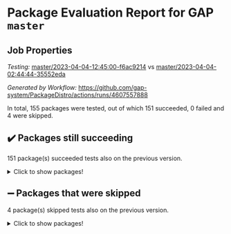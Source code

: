 # Package Evaluation Report for GAP `master`

## Job Properties

*Testing:* [master/2023-04-04-12:45:00-f6ac9214](https://github.com/gap-system/PackageDistro/blob/data/reports/master/2023-04-04-12:45:00-f6ac9214) vs [master/2023-04-04-02:44:44-35552eda](https://github.com/gap-system/PackageDistro/blob/data/reports/master/2023-04-04-02:44:44-35552eda)

*Generated by Workflow:* https://github.com/gap-system/PackageDistro/actions/runs/4607557888

In total, 155 packages were tested, out of which 151 succeeded, 0 failed and 4 were skipped.

## :heavy_check_mark: Packages still succeeding

151 package(s) succeeded tests also on the previous version.
<details><summary>Click to show packages!</summary>

- 4ti2interface 2023.02-04 [(success)](https://github.com/gap-system/PackageDistro/actions/runs/4607557888/jobs/8142568516)
- ace 5.6.2 [(success)](https://github.com/gap-system/PackageDistro/actions/runs/4607557888/jobs/8142568831)
- aclib 1.3.2 [(success)](https://github.com/gap-system/PackageDistro/actions/runs/4607557888/jobs/8142569055)
- agt 0.3.1 [(success)](https://github.com/gap-system/PackageDistro/actions/runs/4607557888/jobs/8142569244)
- alnuth 3.2.1 [(success)](https://github.com/gap-system/PackageDistro/actions/runs/4607557888/jobs/8142569560)
- anupq 3.3.0 [(success)](https://github.com/gap-system/PackageDistro/actions/runs/4607557888/jobs/8142569846)
- atlasrep 2.1.6 [(success)](https://github.com/gap-system/PackageDistro/actions/runs/4607557888/jobs/8142570032)
- autodoc 2022.10.20 [(success)](https://github.com/gap-system/PackageDistro/actions/runs/4607557888/jobs/8142570225)
- automata 1.15 [(success)](https://github.com/gap-system/PackageDistro/actions/runs/4607557888/jobs/8142570446)
- automgrp 1.3.2 [(success)](https://github.com/gap-system/PackageDistro/actions/runs/4607557888/jobs/8142570664)
- autpgrp 1.11 [(success)](https://github.com/gap-system/PackageDistro/actions/runs/4607557888/jobs/8142570848)
- cap 2023.04-01 [(success)](https://github.com/gap-system/PackageDistro/actions/runs/4607557888/jobs/8142571022)
- caratinterface 2.3.5 [(success)](https://github.com/gap-system/PackageDistro/actions/runs/4607557888/jobs/8142571192)
- cddinterface 2022.11.01 [(success)](https://github.com/gap-system/PackageDistro/actions/runs/4607557888/jobs/8142571367)
- circle 1.6.6 [(success)](https://github.com/gap-system/PackageDistro/actions/runs/4607557888/jobs/8142571556)
- classicpres 1.22 [(success)](https://github.com/gap-system/PackageDistro/actions/runs/4607557888/jobs/8142571791)
- cohomolo 1.6.11 [(success)](https://github.com/gap-system/PackageDistro/actions/runs/4607557888/jobs/8142572051)
- congruence 1.2.5 [(success)](https://github.com/gap-system/PackageDistro/actions/runs/4607557888/jobs/8142572242)
- corelg 1.56 [(success)](https://github.com/gap-system/PackageDistro/actions/runs/4607557888/jobs/8142572505)
- crime 1.6 [(success)](https://github.com/gap-system/PackageDistro/actions/runs/4607557888/jobs/8142572724)
- crisp 1.4.6 [(success)](https://github.com/gap-system/PackageDistro/actions/runs/4607557888/jobs/8142572886)
- crypting 0.10.4 [(success)](https://github.com/gap-system/PackageDistro/actions/runs/4607557888/jobs/8142573051)
- cryst 4.1.26 [(success)](https://github.com/gap-system/PackageDistro/actions/runs/4607557888/jobs/8142573248)
- crystcat 1.1.10 [(success)](https://github.com/gap-system/PackageDistro/actions/runs/4607557888/jobs/8142573462)
- ctbllib 1.3.5 [(success)](https://github.com/gap-system/PackageDistro/actions/runs/4607557888/jobs/8142573632)
- cubefree 1.19 [(success)](https://github.com/gap-system/PackageDistro/actions/runs/4607557888/jobs/8142573838)
- curlinterface 2.3.1 [(success)](https://github.com/gap-system/PackageDistro/actions/runs/4607557888/jobs/8142574025)
- cvec 2.8.1 [(success)](https://github.com/gap-system/PackageDistro/actions/runs/4607557888/jobs/8142574213)
- datastructures 0.3.0 [(success)](https://github.com/gap-system/PackageDistro/actions/runs/4607557888/jobs/8142574426)
- deepthought 1.0.6 [(success)](https://github.com/gap-system/PackageDistro/actions/runs/4607557888/jobs/8142574634)
- design 1.8 [(success)](https://github.com/gap-system/PackageDistro/actions/runs/4607557888/jobs/8142574817)
- difsets 2.3.1 [(success)](https://github.com/gap-system/PackageDistro/actions/runs/4607557888/jobs/8142575022)
- digraphs 1.6.1 [(success)](https://github.com/gap-system/PackageDistro/actions/runs/4607557888/jobs/8142575237)
- edim 1.3.7 [(success)](https://github.com/gap-system/PackageDistro/actions/runs/4607557888/jobs/8142575435)
- example 4.3.4 [(success)](https://github.com/gap-system/PackageDistro/actions/runs/4607557888/jobs/8142575680)
- examplesforhomalg 2023.02-04 [(success)](https://github.com/gap-system/PackageDistro/actions/runs/4607557888/jobs/8142575916)
- factint 1.6.3 [(success)](https://github.com/gap-system/PackageDistro/actions/runs/4607557888/jobs/8142576120)
- ferret 1.0.9 [(success)](https://github.com/gap-system/PackageDistro/actions/runs/4607557888/jobs/8142576322)
- fga 1.4.0 [(success)](https://github.com/gap-system/PackageDistro/actions/runs/4607557888/jobs/8142576497)
- fining 1.5.5 [(success)](https://github.com/gap-system/PackageDistro/actions/runs/4607557888/jobs/8142576663)
- float 1.0.3 [(success)](https://github.com/gap-system/PackageDistro/actions/runs/4607557888/jobs/8142576844)
- format 1.4.3 [(success)](https://github.com/gap-system/PackageDistro/actions/runs/4607557888/jobs/8142577028)
- forms 1.2.9 [(success)](https://github.com/gap-system/PackageDistro/actions/runs/4607557888/jobs/8142577203)
- fplsa 1.2.6 [(success)](https://github.com/gap-system/PackageDistro/actions/runs/4607557888/jobs/8142577399)
- fr 2.4.12 [(success)](https://github.com/gap-system/PackageDistro/actions/runs/4607557888/jobs/8142577585)
- francy 1.2.5 [(success)](https://github.com/gap-system/PackageDistro/actions/runs/4607557888/jobs/8142577802)
- fwtree 1.3 [(success)](https://github.com/gap-system/PackageDistro/actions/runs/4607557888/jobs/8142578003)
- gapdoc 1.6.6 [(success)](https://github.com/gap-system/PackageDistro/actions/runs/4607557888/jobs/8142578288)
- gauss 2023.02-04 [(success)](https://github.com/gap-system/PackageDistro/actions/runs/4607557888/jobs/8142578525)
- gaussforhomalg 2023.02-04 [(success)](https://github.com/gap-system/PackageDistro/actions/runs/4607557888/jobs/8142578690)
- gbnp 1.0.5 [(success)](https://github.com/gap-system/PackageDistro/actions/runs/4607557888/jobs/8142578847)
- generalizedmorphismsforcap 2023.03-01 [(success)](https://github.com/gap-system/PackageDistro/actions/runs/4607557888/jobs/8142579058)
- genss 1.6.8 [(success)](https://github.com/gap-system/PackageDistro/actions/runs/4607557888/jobs/8142579234)
- gradedmodules 2023.02-04 [(success)](https://github.com/gap-system/PackageDistro/actions/runs/4607557888/jobs/8142579390)
- gradedringforhomalg 2023.02-04 [(success)](https://github.com/gap-system/PackageDistro/actions/runs/4607557888/jobs/8142579601)
- grape 4.9.0 [(success)](https://github.com/gap-system/PackageDistro/actions/runs/4607557888/jobs/8142579763)
- groupoids 1.73 [(success)](https://github.com/gap-system/PackageDistro/actions/runs/4607557888/jobs/8142579958)
- grpconst 2.6.4 [(success)](https://github.com/gap-system/PackageDistro/actions/runs/4607557888/jobs/8142580139)
- guarana 0.96.3 [(success)](https://github.com/gap-system/PackageDistro/actions/runs/4607557888/jobs/8142580318)
- guava 3.18 [(success)](https://github.com/gap-system/PackageDistro/actions/runs/4607557888/jobs/8142580517)
- hap 1.54 [(success)](https://github.com/gap-system/PackageDistro/actions/runs/4607557888/jobs/8142580708)
- hapcryst 0.1.15 [(success)](https://github.com/gap-system/PackageDistro/actions/runs/4607557888/jobs/8142580823)
- hecke 1.5.3 [(success)](https://github.com/gap-system/PackageDistro/actions/runs/4607557888/jobs/8142580972)
- help 3.5 [(success)](https://github.com/gap-system/PackageDistro/actions/runs/4607557888/jobs/8142581133)
- homalg 2023.02-05 [(success)](https://github.com/gap-system/PackageDistro/actions/runs/4607557888/jobs/8142581288)
- homalgtocas 2023.02-04 [(success)](https://github.com/gap-system/PackageDistro/actions/runs/4607557888/jobs/8142581457)
- idrel 2.45 [(success)](https://github.com/gap-system/PackageDistro/actions/runs/4607557888/jobs/8142581622)
- images 1.3.1 [(success)](https://github.com/gap-system/PackageDistro/actions/runs/4607557888/jobs/8142581798)
- intpic 0.3.0 [(success)](https://github.com/gap-system/PackageDistro/actions/runs/4607557888/jobs/8142581935)
- io 4.8.1 [(success)](https://github.com/gap-system/PackageDistro/actions/runs/4607557888/jobs/8142582074)
- io_forhomalg 2023.02-04 [(success)](https://github.com/gap-system/PackageDistro/actions/runs/4607557888/jobs/8142582216)
- irredsol 1.4.4 [(success)](https://github.com/gap-system/PackageDistro/actions/runs/4607557888/jobs/8142582379)
- json 2.1.1 [(success)](https://github.com/gap-system/PackageDistro/actions/runs/4607557888/jobs/8142582501)
- jupyterkernel 1.5.0 [(success)](https://github.com/gap-system/PackageDistro/actions/runs/4607557888/jobs/8142582648)
- jupyterviz 1.5.6 [(success)](https://github.com/gap-system/PackageDistro/actions/runs/4607557888/jobs/8142582800)
- kan 1.35 [(success)](https://github.com/gap-system/PackageDistro/actions/runs/4607557888/jobs/8142582978)
- kbmag 1.5.11 [(success)](https://github.com/gap-system/PackageDistro/actions/runs/4607557888/jobs/8142583153)
- laguna 3.9.6 [(success)](https://github.com/gap-system/PackageDistro/actions/runs/4607557888/jobs/8142583331)
- liealgdb 2.2.1 [(success)](https://github.com/gap-system/PackageDistro/actions/runs/4607557888/jobs/8142583518)
- liepring 2.8 [(success)](https://github.com/gap-system/PackageDistro/actions/runs/4607557888/jobs/8142583709)
- liering 2.4.2 [(success)](https://github.com/gap-system/PackageDistro/actions/runs/4607557888/jobs/8142583871)
- linearalgebraforcap 2023.03-06 [(success)](https://github.com/gap-system/PackageDistro/actions/runs/4607557888/jobs/8142584021)
- localizeringforhomalg 2023.02-04 [(success)](https://github.com/gap-system/PackageDistro/actions/runs/4607557888/jobs/8142584169)
- loops 3.4.3 [(success)](https://github.com/gap-system/PackageDistro/actions/runs/4607557888/jobs/8142584291)
- lpres 1.0.3 [(success)](https://github.com/gap-system/PackageDistro/actions/runs/4607557888/jobs/8142584458)
- majoranaalgebras 1.5.1 [(success)](https://github.com/gap-system/PackageDistro/actions/runs/4607557888/jobs/8142584649)
- mapclass 1.4.6 [(success)](https://github.com/gap-system/PackageDistro/actions/runs/4607557888/jobs/8142584798)
- matgrp 0.70 [(success)](https://github.com/gap-system/PackageDistro/actions/runs/4607557888/jobs/8142584954)
- matricesforhomalg 2023.02-04 [(success)](https://github.com/gap-system/PackageDistro/actions/runs/4607557888/jobs/8142585160)
- modisom 2.5.4 [(success)](https://github.com/gap-system/PackageDistro/actions/runs/4607557888/jobs/8142585336)
- modulepresentationsforcap 2023.03-01 [(success)](https://github.com/gap-system/PackageDistro/actions/runs/4607557888/jobs/8142585523)
- modules 2023.02-04 [(success)](https://github.com/gap-system/PackageDistro/actions/runs/4607557888/jobs/8142585693)
- monoidalcategories 2023.03-04 [(success)](https://github.com/gap-system/PackageDistro/actions/runs/4607557888/jobs/8142585843)
- nconvex 2022.09-01 [(success)](https://github.com/gap-system/PackageDistro/actions/runs/4607557888/jobs/8142586056)
- nilmat 1.4.2 [(success)](https://github.com/gap-system/PackageDistro/actions/runs/4607557888/jobs/8142586299)
- nock 1.5 [(success)](https://github.com/gap-system/PackageDistro/actions/runs/4607557888/jobs/8142586585)
- normalizinterface 1.3.5 [(success)](https://github.com/gap-system/PackageDistro/actions/runs/4607557888/jobs/8142586753)
- nq 2.5.10 [(success)](https://github.com/gap-system/PackageDistro/actions/runs/4607557888/jobs/8142586954)
- numericalsgps 1.3.1 [(success)](https://github.com/gap-system/PackageDistro/actions/runs/4607557888/jobs/8142587326)
- openmath 11.5.3 [(success)](https://github.com/gap-system/PackageDistro/actions/runs/4607557888/jobs/8142587497)
- orb 4.9.0 [(success)](https://github.com/gap-system/PackageDistro/actions/runs/4607557888/jobs/8142587711)
- packagemanager 1.4.1 [(success)](https://github.com/gap-system/PackageDistro/actions/runs/4607557888/jobs/8142587894)
- patternclass 2.4.3 [(success)](https://github.com/gap-system/PackageDistro/actions/runs/4607557888/jobs/8142588159)
- permut 2.0.4 [(success)](https://github.com/gap-system/PackageDistro/actions/runs/4607557888/jobs/8142588336)
- polenta 1.3.10 [(success)](https://github.com/gap-system/PackageDistro/actions/runs/4607557888/jobs/8142588567)
- polymaking 0.8.6 [(success)](https://github.com/gap-system/PackageDistro/actions/runs/4607557888/jobs/8142588767)
- primgrp 3.4.4 [(success)](https://github.com/gap-system/PackageDistro/actions/runs/4607557888/jobs/8142589015)
- profiling 2.5.2 [(success)](https://github.com/gap-system/PackageDistro/actions/runs/4607557888/jobs/8142589213)
- qpa 1.34 [(success)](https://github.com/gap-system/PackageDistro/actions/runs/4607557888/jobs/8142589427)
- quagroup 1.8.3 [(success)](https://github.com/gap-system/PackageDistro/actions/runs/4607557888/jobs/8142589627)
- radiroot 2.9 [(success)](https://github.com/gap-system/PackageDistro/actions/runs/4607557888/jobs/8142589818)
- rcwa 4.7.1 [(success)](https://github.com/gap-system/PackageDistro/actions/runs/4607557888/jobs/8142590005)
- rds 1.8 [(success)](https://github.com/gap-system/PackageDistro/actions/runs/4607557888/jobs/8142590278)
- recog 1.4.2 [(success)](https://github.com/gap-system/PackageDistro/actions/runs/4607557888/jobs/8142590444)
- repndecomp 1.3.0 [(success)](https://github.com/gap-system/PackageDistro/actions/runs/4607557888/jobs/8142590701)
- repsn 3.1.1 [(success)](https://github.com/gap-system/PackageDistro/actions/runs/4607557888/jobs/8142590902)
- resclasses 4.7.3 [(success)](https://github.com/gap-system/PackageDistro/actions/runs/4607557888/jobs/8142591213)
- ringsforhomalg 2023.02-05 [(success)](https://github.com/gap-system/PackageDistro/actions/runs/4607557888/jobs/8142591408)
- sco 2023.02-04 [(success)](https://github.com/gap-system/PackageDistro/actions/runs/4607557888/jobs/8142591690)
- scscp 2.4.1 [(success)](https://github.com/gap-system/PackageDistro/actions/runs/4607557888/jobs/8142591890)
- semigroups 5.2.1 [(success)](https://github.com/gap-system/PackageDistro/actions/runs/4607557888/jobs/8142592059)
- sglppow 2.3 [(success)](https://github.com/gap-system/PackageDistro/actions/runs/4607557888/jobs/8142592228)
- sgpviz 0.999.5 [(success)](https://github.com/gap-system/PackageDistro/actions/runs/4607557888/jobs/8142592449)
- simpcomp 2.1.14 [(success)](https://github.com/gap-system/PackageDistro/actions/runs/4607557888/jobs/8142592639)
- singular 2023.02.09 [(success)](https://github.com/gap-system/PackageDistro/actions/runs/4607557888/jobs/8142592850)
- sl2reps 1.1 [(success)](https://github.com/gap-system/PackageDistro/actions/runs/4607557888/jobs/8142593050)
- sla 1.5.3 [(success)](https://github.com/gap-system/PackageDistro/actions/runs/4607557888/jobs/8142593335)
- smallgrp 1.5.2 [(success)](https://github.com/gap-system/PackageDistro/actions/runs/4607557888/jobs/8142593520)
- smallsemi 0.6.13 [(success)](https://github.com/gap-system/PackageDistro/actions/runs/4607557888/jobs/8142593786)
- sonata 2.9.6 [(success)](https://github.com/gap-system/PackageDistro/actions/runs/4607557888/jobs/8142593963)
- sophus 1.27 [(success)](https://github.com/gap-system/PackageDistro/actions/runs/4607557888/jobs/8142594152)
- spinsym 1.5.2 [(success)](https://github.com/gap-system/PackageDistro/actions/runs/4607557888/jobs/8142594416)
- standardff 0.9.4 [(success)](https://github.com/gap-system/PackageDistro/actions/runs/4607557888/jobs/8142594623)
- symbcompcc 1.3.2 [(success)](https://github.com/gap-system/PackageDistro/actions/runs/4607557888/jobs/8142594824)
- thelma 1.3 [(success)](https://github.com/gap-system/PackageDistro/actions/runs/4607557888/jobs/8142595032)
- tomlib 1.2.9 [(success)](https://github.com/gap-system/PackageDistro/actions/runs/4607557888/jobs/8142595209)
- toolsforhomalg 2023.03-01 [(success)](https://github.com/gap-system/PackageDistro/actions/runs/4607557888/jobs/8142595418)
- toric 1.9.5 [(success)](https://github.com/gap-system/PackageDistro/actions/runs/4607557888/jobs/8142595634)
- toricvarieties 2022.07.13 [(success)](https://github.com/gap-system/PackageDistro/actions/runs/4607557888/jobs/8142595962)
- transgrp 3.6.3 [(success)](https://github.com/gap-system/PackageDistro/actions/runs/4607557888/jobs/8142596116)
- ugaly 4.0.3 [(success)](https://github.com/gap-system/PackageDistro/actions/runs/4607557888/jobs/8142596300)
- unipot 1.5 [(success)](https://github.com/gap-system/PackageDistro/actions/runs/4607557888/jobs/8142596452)
- unitlib 4.2.0 [(success)](https://github.com/gap-system/PackageDistro/actions/runs/4607557888/jobs/8142596629)
- utils 0.82 [(success)](https://github.com/gap-system/PackageDistro/actions/runs/4607557888/jobs/8142596810)
- uuid 0.7 [(success)](https://github.com/gap-system/PackageDistro/actions/runs/4607557888/jobs/8142596977)
- walrus 0.9991 [(success)](https://github.com/gap-system/PackageDistro/actions/runs/4607557888/jobs/8142597134)
- wedderga 4.10.3 [(success)](https://github.com/gap-system/PackageDistro/actions/runs/4607557888/jobs/8142597323)
- xmod 2.91 [(success)](https://github.com/gap-system/PackageDistro/actions/runs/4607557888/jobs/8142597513)
- xmodalg 1.23 [(success)](https://github.com/gap-system/PackageDistro/actions/runs/4607557888/jobs/8142597698)
- yangbaxter 0.10.3 [(success)](https://github.com/gap-system/PackageDistro/actions/runs/4607557888/jobs/8142597868)
- zeromqinterface 0.14 [(success)](https://github.com/gap-system/PackageDistro/actions/runs/4607557888/jobs/8142598100)
</details>

## :heavy_minus_sign: Packages that were skipped

4 package(s) skipped tests also on the previous version.
<details><summary>Click to show packages!</summary>

- browse 1.8.21 [(skipped)](https://github.com/gap-system/PackageDistro/actions/runs/4607557888/jobs/8142262546)
- itc 1.5.1 [(skipped)](https://github.com/gap-system/PackageDistro/actions/runs/4607557888/jobs/8142262546)
- polycyclic 2.16 [(skipped)](https://github.com/gap-system/PackageDistro/actions/runs/4607557888/jobs/8142262546)
- xgap 4.31 [(skipped)](https://github.com/gap-system/PackageDistro/actions/runs/4607557888/jobs/8142262546)
</details>

